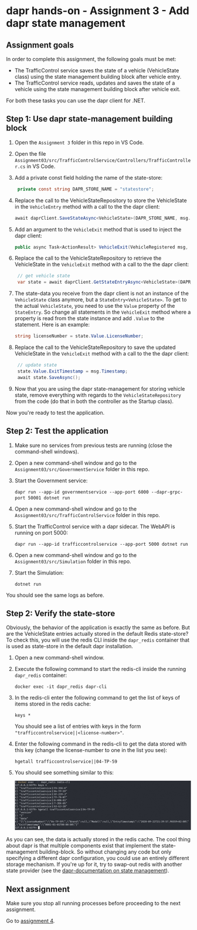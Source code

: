 # dapr hands-on - Assignment 3 - Add dapr state management

## Assignment goals

In order to complete this assignment, the following goals must be met:

- The TrafficControl service saves the state of a vehicle (VehicleState class) using the state management building block after vehicle entry.
- The TrafficControl service reads, updates and saves the state of a vehicle using the state management building block after vehicle exit.

For both these tasks you can use the dapr client for .NET.

## Step 1: Use dapr state-management building block

1. Open the `Assignment 3` folder in this repo in VS Code.

2. Open the file `Assignment03/src/TrafficControlService/Controllers/TrafficController.cs` in VS Code.

3. Add a private const field holding the name of the state-store:

   ```csharp
    private const string DAPR_STORE_NAME = "statestore";
   ```

4. Replace the call to the VehicleStateRepository to store the VehicleState in the `VehicleEntry` method with a call to the the dapr client:

   ```csharp
   await daprClient.SaveStateAsync<VehicleState>(DAPR_STORE_NAME, msg.LicenseNumber, vehicleState);
   ```

5. Add an argument to the `VehicleExit` method that is used to inject the dapr client:

   ```csharp
   public async Task<ActionResult> VehicleExit(VehicleRegistered msg, [FromServices] IHttpClientFactory httpClientFactory, [FromServices] DaprClient daprClient)

   ```

6. Replace the call to the VehicleStateRepository to retrieve the VehicleState in the `VehicleExit` method with a call to the the dapr client:

   ```csharp
    // get vehicle state
    var state = await daprClient.GetStateEntryAsync<VehicleState>(DAPR_STORE_NAME, msg.LicenseNumber);
   ```

7. The state-data you receive from the dapr client is not an instance of the `VehicleState` class anymore, but a `StateEntry<VehicleState>`. To get to the actual `VehicleState`, you need to use the `Value` property of the `StateEntry`. So change all statements in the `VehicleExit` method where a property is read from the state instance and add `.Value` to the statement. Here is an example:

   ```csharp
   string licenseNumber = state.Value.LicenseNumber;
   ```

8. Replace the call to the VehicleStateRepository to save the updated VehicleState in the `VehicleExit` method with a call to the the dapr client:

   ```csharp
    // update state
    state.Value.ExitTimestamp = msg.Timestamp;
    await state.SaveAsync();
   ```

9. Now that you are using the dapr state-management for storing vehicle state, remove everything with regards to the `VehicleStateRepository` from the code (do that in both the controller as the Startup class).

Now you're ready to test the application.

## Step 2: Test the application

1. Make sure no services from previous tests are running (close the command-shell windows).

2. Open a new command-shell window and go to the `Assignment03/src/GovernmentService` folder in this repo.

3. Start the Government service:

   ```
   dapr run --app-id governmentservice --app-port 6000 --dapr-grpc-port 50001 dotnet run
   ```

2. Open a new command-shell window and go to the `Assignment03/src/TrafficControlService` folder in this repo.

3. Start the TrafficControl service with a dapr sidecar. The WebAPI is running on port 5000:

   ```
   dapr run --app-id trafficcontrolservice --app-port 5000 dotnet run
   ```

4. Open a new command-shell window and go to the `Assignment03/src/Simulation` folder in this repo.

5. Start the Simulation:

   ```
   dotnet run
   ```

You should see the same logs as before.

## Step 2: Verify the state-store

 Obviously, the behavior of the application is exactly the same as before. But are the VehicleState entries actually stored in the default Redis state-store? To check this, you will use the redis CLI inside the `dapr_redis` container that is used as state-store in the default dapr installation.

1. Open a new command-shell window.

2. Execute the following command to start the redis-cli inside the running `dapr_redis` container:

   ```
   docker exec -it dapr_redis dapr-cli
   ```

3. In the redis-cli enter the following command to get the list of keys of items stored in the redis cache:

   ```
   keys *
   ```

   You should see a list of entries with keys in the form `"trafficcontrolservice||<license-number>"`.

4. Enter the following command in the redis-cli to get the data stored with this key (change the license-number to one in the list you see):

   ```
   hgetall trafficcontrolservice||04-TP-59
   ```

5. You should see something similar to this:

   ![](img/redis-cli.png)

As you can see, the data is actually stored in the redis cache. The cool thing about dapr is that multiple components exist that implement the state-management building-block. So without changing any code but only specifying a different dapr configuration, you could use an entirely different storage mechanism. If you're up for it, try to swap-out redis with another state provider (see the [dapr-documentation on state management](https://github.com/dapr/docs/blob/master/concepts/state-management/README.md)).


## Next assignment

Make sure you stop all running processes before proceeding to the next assignment.

Go to [assignment 4](../Assignment04/README.md).